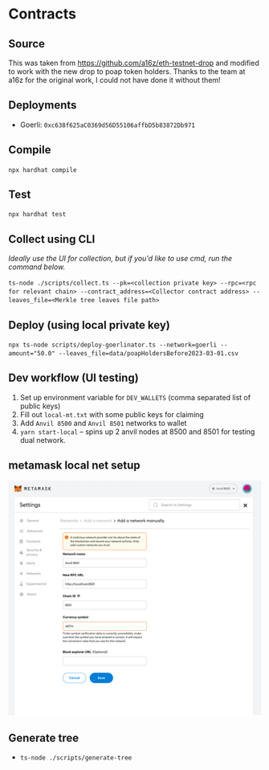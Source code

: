 # Contracts

## Source

This was taken from https://github.com/a16z/eth-testnet-drop and modified to work with the new drop to poap token holders.
Thanks to the team at a16z for the original work, I could not have done it without them!

## Deployments

- Goerli: `0xc638f625aC0369d56D55106affbD5b83872Db971`

## Compile

`npx hardhat compile`

## Test

`npx hardhat test`

## Collect using CLI

_Ideally use the UI for collection, but if you'd like to use cmd, run the command below._

`ts-node ./scripts/collect.ts --pk=<collection private key> --rpc=<rpc for relevant chain> --contract_address=<Collector contract address> --leaves_file=<Merkle tree leaves file path>`

## Deploy (using local private key)

`npx ts-node scripts/deploy-goerlinator.ts --network=goerli --amount="50.0" --leaves_file=data/poapHoldersBefore2023-03-01.csv`

## Dev workflow (UI testing)

1. Set up environment variable for `DEV_WALLETS` (comma separated list of public keys)
2. Fill out `local-mt.txt` with some public keys for claiming
3. Add `Anvil 8500` and `Anvil 8501` networks to wallet
4. `yarn start-local` – spins up 2 anvil nodes at 8500 and 8501 for testing dual network.

## metamask local net setup

![networks](imgs/MetaMaskSetup.png)

## Generate tree

- `ts-node ./scripts/generate-tree`
